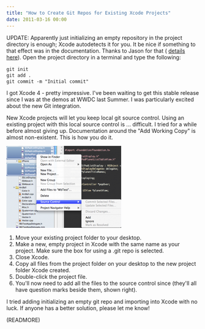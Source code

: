 ```yaml
---
title: "How to Create Git Repos for Existing Xcode Projects"
date: 2011-03-16 00:00
---
```


UPDATE: Apparently just initializing an empty repository in the project directory is enough; Xcode autodetects it for you. It be nice if something to that effect was in the documentation. Thanks to Jason for that ( [details here](http://nearthespeedoflight.com/article/creating_a_git_repository_for_an_existing_xcode_project)). Open the project directory in a terminal and type the following:

```
git init
git add .
git commit -m "Initial commit"
```

I got Xcode 4 - pretty impressive. I've been waiting to get this stable release since I was at the demos at WWDC last Summer. I was particularly excited about the new Git integration.

New Xcode projects will let you keep local git source control. Using an existing project with this local source control is ... difficult. I tried for a while before almost giving up. Documentation around the "Add Working Copy" is almost non-existent. This is how you do it.&nbsp;

 ![](/img/import/blog/2011/03/how-to-create-git-repos-for-existing-xcode-projects/B93D170E536F4CCB96745E65B9195089.png)
1. Move your existing project folder to your desktop.
2. Make a new, empty project in Xcode with the same name as your project. Make sure the box for using a .git repo is selected.
3. Close Xcode.
4. Copy all files from the project folder on your desktop to the new project folder Xcode created.
5. Double-click the project file.
6. You'll now need to add all the files to the source control since (they'll all have question marks beside them, shown right).

I tried adding initializing an empty git repo and importing into Xcode with no luck. If anyone has a better solution, please let me know!

(READMORE)
